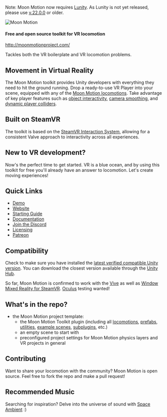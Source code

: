Note: Moon Motion now requires [Lunity](http://lunityforunity.com/). As Lunity is not yet released, please use [v.22.0.0](https://github.com/MoonMotionProject/MoonMotion/commit/44f570081ca74ba7f4a5841fcf7bc73ae4e824af) or older.

![Moon Motion](http://moonmotionproject.com/images/Logo-for-Git-Hub.png)

#### Free and open source toolkit for VR locomotion

http://moonmotionproject.com/

Tackles both the VR boilerplate and VR locomotion problems.

## Movement in Virtual Reality

The Moon Motion toolkit provides Unity developers with everything they need to hit the ground running. Drop a ready-to-use VR Player into your scene, equipped with any of the [Moon Motion locomotions](http://moonmotionproject.com/Locomotions.html). Take advantage of key player features such as [object interactivity](http://moonmotionproject.com/SteamVR-Interaction-System.html), [camera smoothing](http://moonmotionproject.com/Smooth-Monitor-Camera-Override.html), and [dynamic player colliders](http://moonmotionproject.com/Dynamic-Player-Colliders.html).

## Built on SteamVR

The toolkit is based on the [SteamVR Interaction System](https://github.com/ValveSoftware/steamvr_unity_plugin/tree/master/Assets/SteamVR/InteractionSystem), allowing for a consistent Valve approach to interactivity across all experiences.

## New to VR development?

Now's the perfect time to get started. VR is a blue ocean, and by using this toolkit for free you'll already have an answer to locomotion. Let's create moving experiences!

## Quick Links

* [Demo](https://hunter-bobeck.itch.io/the-moon-motion-zone)
* [Website](http://moonmotionproject.com)
* [Starting Guide](http://moonmotionproject.com/Starting.html)
* [Documentation](http://moonmotionproject.com/Documentation.html)
* [Join the Discord](https://discord.gg/4FW7hfr)
* [Licensing](Licensing.md)
* [Patreon](https://www.patreon.com/moonmotionproject)

## Compatibility

Check to make sure you have installed the [latest verified compatible Unity version](http://moonmotionproject.com/#Unity-compatibility-statement). You can download the closest version available through the [Unity Hub](https://unity3d.com/get-unity/download).

So far, Moon Motion is confirmed to work with the [Vive](http://vive.com) as well as [Window Mixed Reality for SteamVR](https://store.steampowered.com/app/719950/Windows_Mixed_Reality_for_SteamVR/). [Oculus](https://www.oculus.com/) testing wanted!

## What's in the repo?

* the Moon Motion project template:
  * the Moon Motion Toolkit plugin (including all [locomotions](http://moonmotionproject.com/Locomotions.html), [prefabs](http://moonmotionproject.com/Prefabs.html), [utilities](http://moonmotionproject.com/Utilities.html), [example scenes](http://moonmotionproject.com/Scenes.html), [subplugins](/Assets/Plugins/Moon%20Motion%20Toolkit/Plugins), etc.)
  * an empty scene to start with
  * preconfigured project settings for Moon Motion physics layers and VR projects in general

## Contributing

Want to share your locomotion with the community? Moon Motion is open source. Feel free to fork the repo and make a pull request!

## Recommended Music

Searching for inspiration? Delve into the universe of sound with [Space Ambient](https://www.youtube.com/channel/UCZ8YN9u9H_tRTi2LTODoXLg) :)
